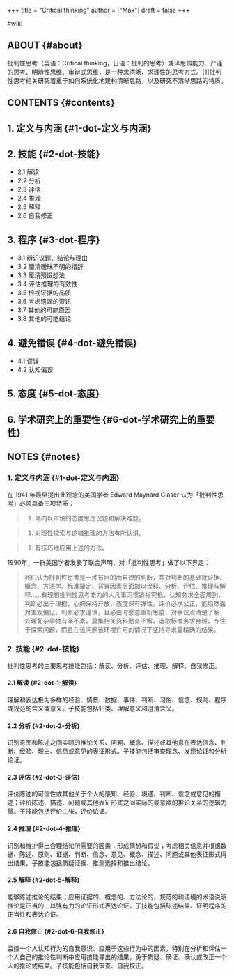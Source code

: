 +++
title = "Critical thinking"
author = ["Max"]
draft = false
+++

\#wiki


## ABOUT {#about}

批判性思考（英语：Critical thinking，日语：批判的思考）或译思辨能力、严谨的思考、明辨性思维、审辩式思维，是一种求清晰、求理性的思考方式。[1]批判性思考相关研究着重于如何系统化地建构清晰思路，以及研究不清晰思路的特质。


## CONTENTS {#contents}


## 1. 定义与内涵 {#1-dot-定义与内涵}


## 2. 技能 {#2-dot-技能}

-   2.1	解读
-   2.2	分析
-   2.3	评估
-   2.4	推理
-   2.5	解释
-   2.6	自我修正


## 3. 程序 {#3-dot-程序}

-   3.1	辨识议题、结论与理由
-   3.2	厘清暧昧不明的措辞
-   3.3	厘清预设想法
-   3.4	评估推理的有效性
-   3.5	检视证据的品质
-   3.6	考虑遗漏的资讯
-   3.7	其他的可能原因
-   3.8	其他的可能结论


## 4. 避免错误 {#4-dot-避免错误}

-   4.1	谬误
-   4.2	认知偏误


## 5. 态度 {#5-dot-态度}


## 6. 学术研究上的重要性 {#6-dot-学术研究上的重要性}


## NOTES {#notes}


### 1. 定义与内涵 {#1-dot-定义与内涵}

在 1941 年最早提出此观念的美国学者 Edward Maynard Glaser 认为「批判性思考」必须具备三项特质：

> 1.  倾向以审慎的态度思虑议题和解决难题。

<!--quoteend-->

> 1.  对理性探索与逻辑推理的方法有所认识。

<!--quoteend-->

> 1.  有技巧地应用上述的方法。

1990年，一群美国学者发表了联合声明，对「批判性思考」做了以下界定：

> 我们认为批判性思考是一种有目的而自律的判断，并对判断的基础就证据、概念、方法学、标准釐定、背景因素层面加以诠释、分析、评估、推理与解释……有理想批判性思考能力的人凡事习惯追根究柢，认知务求全面周到，判断必出于理据，心胸保持开放，态度保有弹性，评价必求公正，能坦然面对主观偏见，判断必求谨慎，且必要时愿意重新思量，对争议点清楚了解，处理复杂事物有条不紊，蓃集相关资料勤奋不懈，选取标准务求合理，专注于探索问题，而且在该问题该环境许可的情况下坚持寻求最精确的结果。


### 2. 技能 {#2-dot-技能}

批判性思考的主要思考技能包括：解读、分析、评估、推理、解释、自我修正。


#### 2.1	解读 {#2-dot-1-解读}

理解和表达极为多样的经验、情景、数据、事件、判断、习俗、信念、规则、程序或规范的含义或意义。子技能包括归类、理解意义和澄清含义。


#### 2.2	分析 {#2-dot-2-分析}

识别意图和陈述之间实际的推论关系、问题、概念、描述或其他意在表达信念、判断、经验、理由、信息或意见的表征形式。子技能包括审查理念、发现论证和分析论证。


#### 2.3	评估 {#2-dot-3-评估}

评价陈述的可信性或其他关于个人的感知、经验、境遇、判断、信念或意见的描述；评价陈述、描述、问题或其他表征形式之间实际的或意欲的推论关系的逻辑力量。子技能包括评价主张，评价论证。


#### 2.4	推理 {#2-dot-4-推理}

识别和维护得出合理结论所需要的因素；形成猜想和假说；考虑相关信息并根据数据、陈述、原则、证据、判断、信念、意见、概念、描述、问题或其他表征形式得出结果。子技能包括质疑证据、推测选择和推出结论。


#### 2.5	解释 {#2-dot-5-解释}

能够陈述推论的结果；应用证据的、概念的、方法论的、规范的和语境的术语说明推论是正当的；以强有力的论证形式表达论证。子技能包括陈述结果、证明程序的正当性和表达论证。


#### 2.6	自我修正 {#2-dot-6-自我修正}

监控一个人认知行为的自我意识、应用于这些行为中的因素，特别在分析和评估一个人自己的推论性判断中应用技能导出的结果，勇于质疑、确证、确认或改正一个人的推论或结果。子技能包括自我审查、自我校正。
